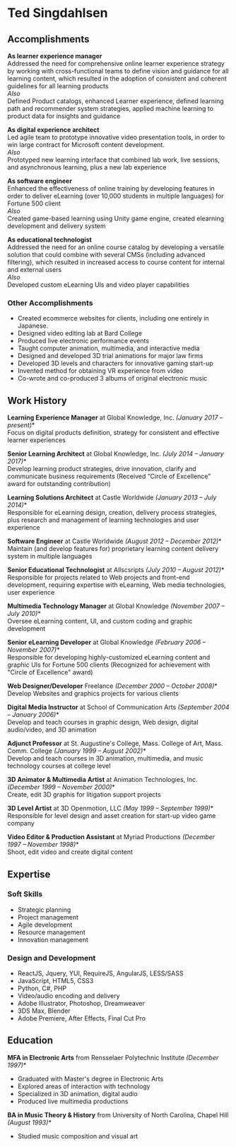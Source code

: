 # Ted Singdahlsen

## Accomplishments
**As learner experience manager**  
Addressed the need for comprehensive online learner experience strategy by working with cross-functional teams to define vision and guidance for all learning content, which resulted in the adoption of consistent and coherent guidelines for all learning products  
*Also*  
Defined Product catalogs, enhanced Learner experience, defined learning path and recommender system strategies, applied machine learning to product data for insights and guidance

**As digital experience architect**  
Led agile team to prototype innovative video presentation tools, in order to win large contract for Microsoft content development.  
*Also*  
Prototyped new learning interface that combined lab work, live sessions, and asynchronous learning, plus a new lab experience

**As software engineer**  
Enhanced the effectiveness of online training by developing features in order to deliver eLearning (over 10,000 students in multiple languages) for Fortune 500 client  
*Also*  
Created game-based learning using Unity game engine, created elearning development and delivery system

**As educational technologist**  
Addressed the need for an online course catalog by developing a versatile solution that could combine with several CMSs (including advanced filtering), which resulted in increased access to course content for internal and external users  
*Also*  
Developed custom eLearning UIs and video player capabilities
### Other Accomplishments
* Created ecommerce websites for clients, including one entirely in Japanese.
* Designed video editing lab at Bard College
* Produced live electronic performance events
* Taught computer animation, multimedia, and interactive media
* Designed and developed 3D trial animations for major law firms
* Developed 3D levels and characters for innovative gaming start-up
* Invented method for obtaining VR experience from video
* Co-wrote and co-produced 3 albums of original electronic music

## Work History
**Learning Experience Manager** at Global Knowledge, Inc. *(January 2017 – present)**  
Focus on digital products definition, strategy for consistent and effective learner experiences
  
**Senior Learning Architect** at Global Knowledge, Inc. *(July 2014 – January 2017)**  
Develop learning product strategies, drive innovation, clarify and communicate business requirements (Received “Circle of Excellence” award for outstanding contribution)
  
**Learning Solutions Architect** at Castle Worldwide *(January 2013 – July 2014)**  
Responsible for eLearning design, creation, delivery process strategies, plus research and management of learning technologies and user experience
  
**Software Engineer** at Castle Worldwide *(August 2012 – December 2012)**  
Maintain (and develop features for) proprietary learning content delivery system in multiple languages
  
**Senior Educational Technologist** at Allscsripts *(July 2010 – August 2012)**  
Responsible for projects related to Web projects and front-end development, requiring expertise with eLearning, Web media technologies, user experience
  
**Multimedia Technology Manager** at Global Knowledge *(November 2007 – July 2010)**  
Oversee eLearning content, UI, and custom coding and graphic development
  
**Senior eLearning Developer** at Global Knowledge *(February 2006 – November 2007)**  
Responsible for developing highly-customized eLearning content and graphic UIs for Fortune 500 clients (Recognized for achievement with "Circle of Excellence" award)
  
**Web Designer/Developer** Freelance *(December 2000 – October 2008)**  
Develop Websites and graphics projects for various clients
  
**Digital Media Instructor** at School of Communication Arts *(September 2004 – January 2006)**  
Develop and teach courses in graphic design, Web design, digital audio/video, and 3D animation
  
**Adjunct Professor** at St. Augustine's College, Mass. College of Art, Mass. Comm. College *(January 1999 – August 2002)**  
Develop and teach courses in 3D animation, multimedia, and music technology courses at college level
  
**3D Animator & Multimedia Artist** at Animation Technologies, Inc. *(December 1999 – November 2000)**  
Create, edit 3D graphis for litigation support projects
  
**3D Level Artist** at 3D Openmotion, LLC *(May 1999 – September 1999)**  
Responsible for level design and asset creation for start-up video game company
  
**Video Editor & Production Assistant** at Myriad Productions *(December 1997 – November 1998)**  
Shoot, edit video and create digital content

## Expertise
### Soft Skills
  * Strategic planning
  * Project management
  * Agile development
  * Resource management
  * Innovation management
### Design and Development
  * ReactJS, Jquery, YUI, RequireJS, AngularJS, LESS/SASS 
  * JavaScript, HTML5, CSS3
  * Python, C#, PHP
  * Video/audio encoding and delivery
  * Adobe Illustrator, Photoshop, Dreamweaver
  * 3DS Max, Blender
  * Adobe Premiere, After Effects, Final Cut Pro

## Education
**MFA in Electronic Arts** from Rensselaer Polytechnic Institute *(December 1997)**  
  * Graduated with Master's degree in Electronic Arts
  * Explored areas of interaction with technology
  * Specialized in 3D animation, digital audio
  * Produced live multimedia productions
  
**BA in Music Theory & History** from University of North Carolina, Chapel Hill *(August 1993)**  
  * Studied music composition and visual art
